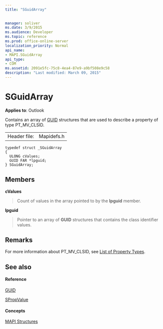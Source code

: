 ```yaml
---
title: "SGuidArray"
 
 
manager: soliver
ms.date: 3/9/2015
ms.audience: Developer
ms.topic: reference
ms.prod: office-online-server
localization_priority: Normal
api_name:
- MAPI.SGuidArray
api_type:
- COM
ms.assetid: 2091e5fc-75c8-4ea4-87e9-a9bf508e9c58
description: "Last modified: March 09, 2015"
---
```


# SGuidArray

  
  
**Applies to**: Outlook 
  
Contains an array of [GUID](guid.md) structures that are used to describe a property of type PT_MV_CLSID. 
  
|||
|:-----|:-----|
|Header file:  <br/> |Mapidefs.h  <br/> |
   
```
typedef struct _SGuidArray
{
  ULONG cValues;
  GUID FAR *lpguid;
} SGuidArray;

```

## Members

 **cValues**
  
> Count of values in the array pointed to by the **lpguid** member. 
    
 **lpguid**
  
> Pointer to an array of **GUID** structures that contains the class identifier values. 
    
## Remarks

For more information about PT_MV_CLSID, see [List of Property Types](property-types.md).
  
## See also

#### Reference

[GUID](guid.md)
  
[SPropValue](spropvalue.md)
#### Concepts

[MAPI Structures](mapi-structures.md)

